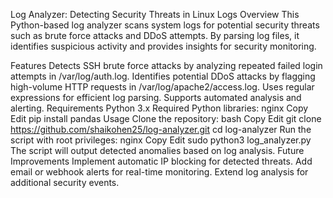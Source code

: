 
Log Analyzer: Detecting Security Threats in Linux Logs
Overview
This Python-based log analyzer scans system logs for potential security threats such as brute force attacks and DDoS attempts. By parsing log files, it identifies suspicious activity and provides insights for security monitoring.

Features
Detects SSH brute force attacks by analyzing repeated failed login attempts in /var/log/auth.log.
Identifies potential DDoS attacks by flagging high-volume HTTP requests in /var/log/apache2/access.log.
Uses regular expressions for efficient log parsing.
Supports automated analysis and alerting.
Requirements
Python 3.x
Required Python libraries:
nginx
Copy
Edit
pip install pandas
Usage
Clone the repository:
bash
Copy
Edit
git clone https://github.com/shaikohen25/log-analyzer.git
cd log-analyzer
Run the script with root privileges:
nginx
Copy
Edit
sudo python3 log_analyzer.py
The script will output detected anomalies based on log analysis.
Future Improvements
Implement automatic IP blocking for detected threats.
Add email or webhook alerts for real-time monitoring.
Extend log analysis for additional security events.
